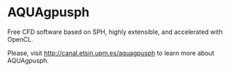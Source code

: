 AQUAgpusph
==========

Free CFD software based on SPH, highly extensible, and accelerated with OpenCL.

Please, visit http://canal.etsin.upm.es/aquagpusph to learn more about AQUAgpusph.